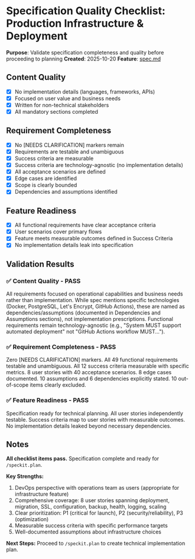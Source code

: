 # Specification Quality Checklist: Production Infrastructure & Deployment

**Purpose**: Validate specification completeness and quality before proceeding to planning
**Created**: 2025-10-20
**Feature**: [spec.md](../spec.md)

## Content Quality

- [x] No implementation details (languages, frameworks, APIs)
- [x] Focused on user value and business needs
- [x] Written for non-technical stakeholders
- [x] All mandatory sections completed

## Requirement Completeness

- [x] No [NEEDS CLARIFICATION] markers remain
- [x] Requirements are testable and unambiguous
- [x] Success criteria are measurable
- [x] Success criteria are technology-agnostic (no implementation details)
- [x] All acceptance scenarios are defined
- [x] Edge cases are identified
- [x] Scope is clearly bounded
- [x] Dependencies and assumptions identified

## Feature Readiness

- [x] All functional requirements have clear acceptance criteria
- [x] User scenarios cover primary flows
- [x] Feature meets measurable outcomes defined in Success Criteria
- [x] No implementation details leak into specification

## Validation Results

### ✅ Content Quality - PASS

All requirements focused on operational capabilities and business needs rather than implementation. While spec mentions specific technologies (Docker, PostgreSQL, Let's Encrypt, GitHub Actions), these are named as dependencies/assumptions (documented in Dependencies and Assumptions sections), not implementation prescriptions. Functional requirements remain technology-agnostic (e.g., "System MUST support automated deployment" not "GitHub Actions workflow MUST...").

### ✅ Requirement Completeness - PASS

Zero [NEEDS CLARIFICATION] markers. All 49 functional requirements testable and unambiguous. All 12 success criteria measurable with specific metrics. 8 user stories with 40 acceptance scenarios. 8 edge cases documented. 10 assumptions and 6 dependencies explicitly stated. 10 out-of-scope items clearly excluded.

### ✅ Feature Readiness - PASS

Specification ready for technical planning. All user stories independently testable. Success criteria map to user stories with measurable outcomes. No implementation details leaked beyond necessary dependencies.

## Notes

**All checklist items pass.** Specification complete and ready for `/speckit.plan`.

**Key Strengths:**
1. DevOps perspective with operations team as users (appropriate for infrastructure feature)
2. Comprehensive coverage: 8 user stories spanning deployment, migration, SSL, configuration, backup, health, logging, scaling
3. Clear prioritization: P1 (critical for launch), P2 (security/reliability), P3 (optimization)
4. Measurable success criteria with specific performance targets
5. Well-documented assumptions about infrastructure choices

**Next Steps:** Proceed to `/speckit.plan` to create technical implementation plan.
